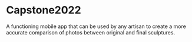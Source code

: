 # Capstone2022

A functioning mobile app that can be used by any artisan to create a more accurate comparison of photos between original and final sculptures.
